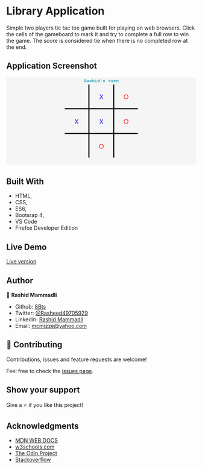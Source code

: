 # Library Application

Simple two players tic tac toe game built for playing on web browsers. Click the cells of the gameboard to mark it and try to complete a full row to win the game.  The score is considered tie when there is no completed row at the end. 

## Application Screenshot
![screenshot](assets/images/screenshot.png)

## Built With

- HTML,
- CSS,
- ES6,
- Bootsrap 4,
- VS Code
- Firefox Developer Edition

## Live Demo

<a href="https://rawcdn.githack.com/8Bts/TIC-TAC-TOE-ES6/29278894f8de212b5bb55ef0b3e5310f559dc25f/index.html" target="_blank">Live version</a>

## Author

👤 **Rashid Mammadli**

- Github: [8Bts](https://github.com/8Bts)
- Twitter: [@Rasheed49705929](https://twitter.com/Rasheed49705929)
- Linkedin: [Rashid Mammadli](https://www.linkedin.com/in/rashid-mammadli-62b9b1171/)
- Email: mcmizze@yahoo.com


## 🤝 Contributing

Contributions, issues and feature requests are welcome!

Feel free to check the <a href="https://github.com/8Bts/TIC-TAC-TOE-ES6/issues" target="_blank">issues page</a>.

## Show your support

Give a ⭐️ if you like this project!

## Acknowledgments

- [MDN WEB DOCS](https://developer.mozilla.org/)
- <a href="https://www.w3schools.com/" target="_blank">w3schools.com</a> 
- <a href="https://www.theodinproject.com/" target="_blank">The Odin Project</a>
- <a href="https://www.stackoverflow.com/" target="_blank">Stackoverflow</a>



